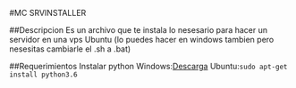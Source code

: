 #MC SRVINSTALLER

##Descripcion
Es un archivo que te instala lo nesesario para hacer un servidor en una vps Ubuntu (lo puedes hacer en windows tambien pero nesesitas cambiarle el .sh a .bat)

##Requerimientos 
Instalar python
Windows:[Descarga](https://www.python.org/downloads/)
Ubuntu:```sudo apt-get install python3.6```
